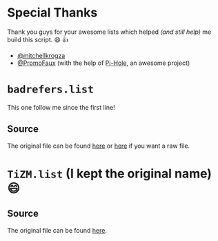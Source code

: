 # Special Thanks
Thank you guys for your awesome lists which helped _(and still help)_ me build this script. :smile: :+1:

* [@mitchellkrogza](https://github.com/mitchellkrogza)
* [@PromoFaux](https://github.com/PromoFaux) (with the help of [Pi-Hole](https://github.com/pi-hole), an awesome project)

# `badrefers.list`
This one follow me since the first line!
## Source
The original file can be found [here](https://github.com/mitchellkrogza/nginx-badbot-blocker/blob/master/VERSION_2/Pull_Requests/badreferers.list) or [here](https://raw.githubusercontent.com/mitchellkrogza/nginx-ultimate-bad-bot-blocker/master/Pull_Requests_Here_Please/badreferers.list) if you want a raw file.

# `TiZM.list` (I kept the original name) :smile:
## Source
The original file can be found [here](http://sprunge.us/TiZM).
